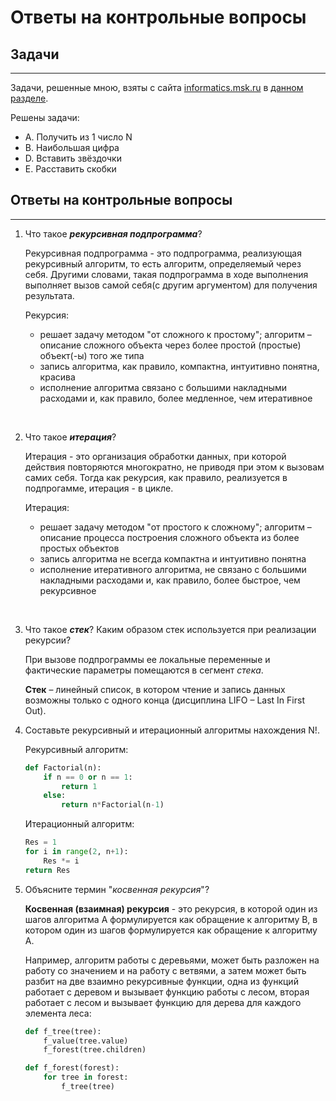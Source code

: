 # Ответы на контрольные вопросы

## Задачи
---
Задачи, решенные мною, взяты с сайта [informatics.msk.ru](https://informatics.msk.ru/course/view.php?id=5#section-2) в 
[данном разделе](https://informatics.msk.ru/mod/statements/view.php?id=26735#1).

Решены задачи:
- A. Получить из 1 число N
- B. Наибольшая цифра
- D. Вставить звёздочки
- E. Расставить скобки

## Ответы на контрольные вопросы
---
1. Что такое ___рекурсивная подпрограмма___?

    Рекурсивная подпрограмма - это подпрограмма, реализующая рекурсивный алгоритм, то есть алгоритм, определяемый
    через себя. Другими словами, такая подпрограмма в ходе выполнения выполняет вызов самой себя(с другим аргументом) для 
    получения результата.

    Рекурсия:
    
    - решает задачу методом "от сложного к простому"; алгоритм – описание сложного объекта через более простой (простые) объект(-ы) того же типа
    - запись алгоритма, как правило, компактна, интуитивно понятна, красива
    - исполнение алгоритма связано с большими накладными расходами и, как правило, более медленное, чем итеративное
    
<br/>

2. Что такое ___итерация___?

    Итерация - это организация обработки данных, при которой действия повторяются многократно, не 
    приводя при этом к вызовам самих себя. Тогда как рекурсия, как правило, реализуется в подпрогамме, итерация - в цикле.

    Итерация:

    - решает задачу методом "от простого к сложному"; алгоритм – описание процесса построения сложного объекта из более простых объектов
    - запись алгоритма не всегда компактна и интуитивно понятна
    - исполнение итеративного алгоритма, не связано с большими накладными расходами и, как правило, более быстрое, чем рекурсивное

<br/>

3. Что такое ___стек___? Каким образом стек используется при реализации рекурсии?

    При вызове подпрограммы ее локальные переменные и фактические параметры помещаются в сегмент _стека_.

    __Стек__ – линейный список, в котором чтение и запись данных возможны только с одного конца (дисциплина LIFO – Last In First Out).

1. Составьте рекурсивный и итерационный алгоритмы нахождения N!.

    Рекурсивный алгоритм:

    ```python
    def Factorial(n):
        if n == 0 or n == 1:
            return 1
        else:
            return n*Factorial(n-1)    
    ```

    Итерационный алгоритм:

    ```python
    Res = 1
    for i in range(2, n+1):
        Res *= i
    return Res    
    ```

5. Объясните термин "_косвенная рекурсия_"?

    __Косвенная (взаимная) рекурсия__ - это рекурсия, в которой один из шагов алгоритма A формулируется как обращение к алгоритму B, в 
    котором один из шагов формулируется как обращение к алгоритму A.

    Например, алгоритм работы с деревьями, может быть разложен на работу со значением и на работу с ветвями, а затем может быть разбит на две взаимно рекурсивные функции, одна из функций работает с деревом и вызывает функцию работы с лесом, вторая работает с лесом и вызывает функцию для дерева для каждого элемента леса:

    ```python
    def f_tree(tree):
        f_value(tree.value)
        f_forest(tree.children)

    def f_forest(forest):
        for tree in forest:
            f_tree(tree)
    ```